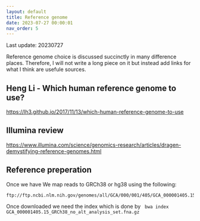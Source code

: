 ```yaml
---
layout: default
title: Reference genome
date: 2023-07-27 00:00:01
nav_order: 5
---
```


Last update: 20230727

Reference genome choice is discussed succinctly in many difference places.
Therefore, I will not write a long piece on it but instead add links for what I think are usefule sources.

## Heng Li - Which human reference genome to use?
<https://lh3.github.io/2017/11/13/which-human-reference-genome-to-use>

## Illumina review
<https://www.illumina.com/science/genomics-research/articles/dragen-demystifying-reference-genomes.html>


## Reference preperation
Once we have
We map reads to GRCh38 or hg38 using the following:

```
ftp://ftp.ncbi.nlm.nih.gov/genomes/all/GCA/000/001/405/GCA_000001405.15_GRCh38/seqs_for_alignment_pipelines.ucsc_ids/GCA_000001405.15_GRCh38_no_alt_analysis_set.fna.gz
```

Once downloaded we need the index which is done by
` bwa index GCA_000001405.15_GRCh38_no_alt_analysis_set.fna.gz`
